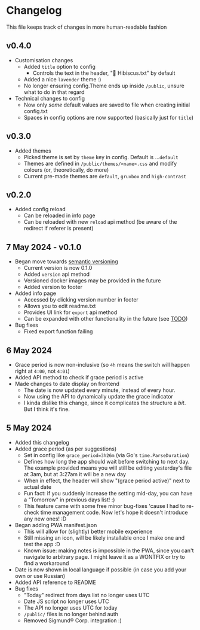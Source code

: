 # Changelog
This file keeps track of changes in more human-readable fashion

## v0.4.0
* Customisation changes
  * Added `title` option to config
    * Controls the text in the header, "🌺 Hibiscus.txt" by default
  * Added a nice `lavender` theme :)
  * No longer ensuring config.Theme ends up inside `/public`, unsure what to do in that regard
* Technical changes to config
  * Now only *some* default values are saved to file when creating initial config.txt
  * Spaces in config options are now supported (basically just for `title`)

## v0.3.0
* Added themes
  * Picked theme is set by `theme` key in config. Default is ...`default`
  * Themes are defined in `/public/themes/<name>.css` and modify colours (or, theoretically, do more)
  * Current pre-made themes are `default`, `gruvbox` and `high-contrast`

## v0.2.0
* Added config reload
  * Can be reloaded in info page
  * Can be reloaded with new `reload` api method (be aware of the redirect if referer is present)

## 7 May 2024 - v0.1.0
* Began move towards [semantic versioning](https://semver.org/)
  * Current version is now 0.1.0
  * Added `version` api method
  * Versioned docker images may be provided in the future
  * Added version to footer
* Added info page
  * Accessed by clicking version number in footer
  * Allows you to edit readme.txt
  * Provides UI link for `export` api method
  * Can be expanded with other functionality in the future (see [TODO](./TODO.md))
* Bug fixes
  * Fixed export function failing

## 6 May 2024
* Grace period is now non-inclusive (so `4h` means the switch will happen right at `4:00`, not `4:01`)
* Added API method to check if grace period is active
* Made changes to date display on frontend
  * The date is now updated every minute, instead of every hour.
  * Now using the API to dynamically update the grace indicator
  * I kinda dislike this change, since it complicates the structure a *bit*.
  But I think it's fine.

## 5 May 2024
* Added this changelog
* Added grace period (as per suggestions)
  * Set in config like `grace_period=3h26m` (via Go's `time.ParseDuration`)
  * Defines how long the app should wait before switching to next day.
  The example provided means you will still be editing yesterday's file at 3am, but at 3:27am it will be a new day
  * When in effect, the header will show "(grace period active)" next to actual date
  * Fun fact: if you suddenly increase the setting mid-day, you can have a "Tomorrow" in previous days list! :)
  * This feature came with some free minor bug-fixes 'cause I had to re-check time management code.
  Now let's hope it doesn't introduce any new ones! :D
* Began adding PWA manifest.json
  * This will allow for (slightly) better mobile experience
  * Still missing an icon, will be likely installable once I make one and test the app :D
  * Known issue: making notes is impossible in the PWA, since you can't navigate to arbitrary page. 
  I might leave it as a WONTFIX or try to find a workaround
* Date is now shown in local language if possible (in case you add your own or use Russian)
* Added API reference to README
* Bug fixes
  * "Today" redirect from days list no longer uses UTC
  * Date JS script no longer uses UTC
  * The API no longer uses UTC for today
  * `/public/` files is no longer behind auth
  * Removed Sigmund® Corp. integration :)